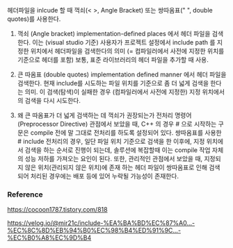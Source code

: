 헤더파일을 inlcude 할 때 꺽쇠(< >, Angle Bracket) 또는 쌍따옴표(" ", double quotes)를 사용한다.

1. 꺽쇠 (Angle bracket)
implementation-defined places 에서 헤더 파일을 검색한다. 이는 (visual studio 기준) 사용자가 프로젝트 설정에서 include path 를 지정한 위치에서 헤더파일을 검색한다의 의미 (= 컴파일러에서 사전에 지정한 위치를 기준으로 헤더를 포함)
보통, 표준 라이브러리의 헤더 파일을 추가할 때 사용.

2. 큰 따옴표 (double quotes)
implementation defined manner 에서 헤더 파일을 검색한다. 현재 include를 시도하는 파일 위치를 기준으로 좀 더 넓게 검색을 한다는 의미. 이 검색(탐색)이 실패한 경우 (컴파일러에서 사전에 지정한) 지정 위치에서의 검색을 다시 시도한다.

3. 왜 큰 따옴표가 더 넓게 검색하는 데 꺽쇠가 권장되는가
전처리 명령어(Preprocessor Directive) 관점에서 보았을 때, C++ 의 경우 # 으로 시작하는 구문은 compile 전에 말 그대로 전처리를 하도록 설정되어 있다. 쌍따옴표를 사용한 # include 전처리의 경우, 일단 파일 위치 기준으로 검색을 한 이후에, 지정 위치에서 검색을 하는 순서로 진행이 되는데, 솔루션에 복잡할때 이는 compile 작업 자체의 성능 저하를 가져오는 요인이 된다. 
또한, 관리적인 관점에서 보았을 때, 지정되지 않은 위치(관리되지 않은 위치)에 존재 하는 헤더 파일이 쌍따옴표로 인해 검색 되어 처리된 경우에는 배포 등에 있어 누락될 가능성이 존재한다.



### Reference

https://cocoon1787.tistory.com/818

https://velog.io/@mir21c/include-%EA%BA%BD%EC%87%A0...-%EC%8C%8D%EB%94%B0%EC%98%B4%ED%91%9C...-%EC%B0%A8%EC%9D%B4
